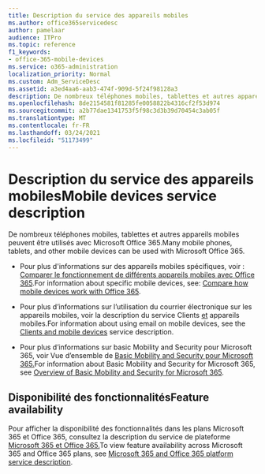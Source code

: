 ```yaml
---
title: Description du service des appareils mobiles
ms.author: office365servicedesc
author: pamelaar
audience: ITPro
ms.topic: reference
f1_keywords:
- office-365-mobile-devices
ms.service: o365-administration
localization_priority: Normal
ms.custom: Adm_ServiceDesc
ms.assetid: a3ed4aa6-aab3-474f-909d-5f24f98128a3
description: De nombreux téléphones mobiles, tablettes et autres appareils mobiles peuvent être utilisés avec Microsoft Office 365.
ms.openlocfilehash: 8de2154581f81285fe0058822b4316cf2f53d974
ms.sourcegitcommit: a2b77dae1341753f5f98c3d3b39d70454c3ab05f
ms.translationtype: MT
ms.contentlocale: fr-FR
ms.lasthandoff: 03/24/2021
ms.locfileid: "51173499"
---
```

# <a name="mobile-devices-service-description"></a><span data-ttu-id="a3bd6-103">Description du service des appareils mobiles</span><span class="sxs-lookup"><span data-stu-id="a3bd6-103">Mobile devices service description</span></span>

<span data-ttu-id="a3bd6-104">De nombreux téléphones mobiles, tablettes et autres appareils mobiles peuvent être utilisés avec Microsoft Office 365.</span><span class="sxs-lookup"><span data-stu-id="a3bd6-104">Many mobile phones, tablets, and other mobile devices can be used with Microsoft Office 365.</span></span> 
  
- <span data-ttu-id="a3bd6-105">Pour plus d'informations sur des appareils mobiles spécifiques, voir : [Comparer le fonctionnement de différents appareils mobiles avec Office 365](https://go.microsoft.com/fwlink/p/?LinkId=282337).</span><span class="sxs-lookup"><span data-stu-id="a3bd6-105">For information about specific mobile devices, see: [Compare how mobile devices work with Office 365](https://go.microsoft.com/fwlink/p/?LinkId=282337).</span></span>
    
- <span data-ttu-id="a3bd6-106">Pour plus d’informations sur l’utilisation du courrier électronique sur les appareils mobiles, voir la description du service Clients [et](../exchange-online-service-description/clients-and-mobile-devices.md) appareils mobiles.</span><span class="sxs-lookup"><span data-stu-id="a3bd6-106">For information about using email on mobile devices, see the [Clients and mobile devices](../exchange-online-service-description/clients-and-mobile-devices.md) service description.</span></span> 
    
- <span data-ttu-id="a3bd6-107">Pour plus d’informations sur basic Mobility and Security pour Microsoft 365, voir Vue d’ensemble de [Basic Mobility and Security pour Microsoft 365.](/microsoft-365/admin/basic-mobility-security/overview)</span><span class="sxs-lookup"><span data-stu-id="a3bd6-107">For information about Basic Mobility and Security for Microsoft 365, see [Overview of Basic Mobility and Security for Microsoft 365](/microsoft-365/admin/basic-mobility-security/overview).</span></span>
    
## <a name="feature-availability"></a><span data-ttu-id="a3bd6-108">Disponibilité des fonctionnalités</span><span class="sxs-lookup"><span data-stu-id="a3bd6-108">Feature availability</span></span>

<span data-ttu-id="a3bd6-109">Pour afficher la disponibilité des fonctionnalités dans les plans Microsoft 365 et Office 365, consultez la description du service de plateforme [Microsoft 365 et Office 365.](office-365-platform-service-description.md)</span><span class="sxs-lookup"><span data-stu-id="a3bd6-109">To view feature availability across Microsoft 365 and Office 365 plans, see [Microsoft 365 and Office 365 platform service description](office-365-platform-service-description.md).</span></span>
